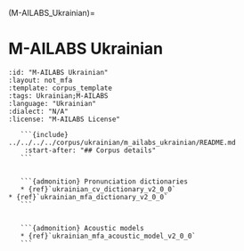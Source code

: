 
(M-AILABS_Ukrainian)=
# M-AILABS Ukrainian

``````{corpus} M-AILABS Ukrainian
:id: "M-AILABS Ukrainian"
:layout: not_mfa
:template: corpus_template
:tags: Ukrainian;M-AILABS
:language: "Ukrainian"
:dialect: "N/A"
:license: "M-AILABS License"

   ```{include} ../../../../corpus/ukrainian/m_ailabs_ukrainian/README.md
    :start-after: "## Corpus details"
   ```


   ```{admonition} Pronunciation dictionaries
   * {ref}`ukrainian_cv_dictionary_v2_0_0`
* {ref}`ukrainian_mfa_dictionary_v2_0_0`
   ```


   ```{admonition} Acoustic models
   * {ref}`ukrainian_mfa_acoustic_model_v2_0_0`
   ```
``````

